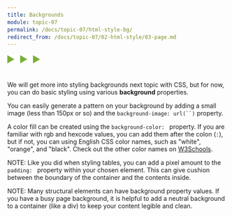 ```yaml
---
title: Backgrounds
module: topic-07
permalink: /docs/topic-07/html-style-bg/
redirect_from: /docs/topic-07/02-html-style/03-page.md
---
```


<img src="./../../../img/arrow-divider.svg" style="width: 75px; border: none; margin: 0px 0 20px 0" />

We will get more into styling backgrounds next topic with CSS, but for now, you can do basic styling using various **background** properties.

You can easily generate a pattern on your background by adding a small image (less than 150px or so) and the `background-image: url(``)` property.

A color fill can be created using the `background-color: ` property. If you are familiar with rgb and hexcode values, you can add them after the colon (`:`), but if not, you can using English CSS color names, such as "white", "orange", and "black". Check out the other color names on [W3Schools](https://www.w3schools.com/cssref/css_colors.asp).

<span class="label label-info">NOTE:</span> Like you did when styling tables, you can add a pixel amount to the `padding: ` property within your chosen element. This can give cushion between the boundary of the container and the contents inside.

<span class="label label-info">NOTE:</span> Many structural elements can have background property values. If you have a busy page background, it is helpful to add a neutral background to a container (like a div) to keep your content legible and clean.


<div class="codepen-embed">
  <p data-height="600" data-theme-id="30567" data-slug-hash="WzxOYJ" data-default-tab="html,result" data-user="Media-Ed-Online" data-embed-version="2" data-pen-title="Topic-07: Basic Backgrounds" class="codepen"></p>
</div>

